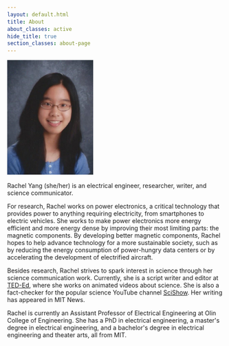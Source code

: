 ```yaml
---
layout: default.html
title: About
about_classes: active
hide_title: true
section_classes: about-page
---
```


<img src="/assets/images/about_me/headshot.jpg" width="200" class="left" alt="headshot">

Rachel Yang (she/her) is an electrical engineer, researcher, writer, and science communicator. 

For research, Rachel works on power electronics, a critical technology that provides power to anything requiring electricity, from smartphones to electric vehicles. She works to make power electronics more energy efficient and more energy dense by improving their most limiting parts: the magnetic components. By developing better magnetic components, Rachel hopes to help advance technology for a more sustainable society, such as by reducing the energy consumption of power-hungry data centers or by accelerating the development of electrified aircraft.

<!-- reducing energy consumption in the semiconductor manufacturing process or accelerating the charging rate of wireless chargers. -->

<!-- power-hungry data centers or making hybrid electric aircraft possible.  -->
 
<!-- Besides research, Rachel loves helping other scientists and engineers improve their communication skills. She is a Communication Fellow at the [MIT EECS Communication Lab](https://mitcommlab.mit.edu/eecs/), where she coaches undergraduates, graduate students, and postdocs on technical communication skills. In the past, Rachel has co-taught a workshop series on science communication to STEM graduate students and postdocs at MIT. -->

<!-- Rachel also strives to spark interest in science and to make STEM more accessible. Currently, she is a script writer and editor at [TED-Ed](https://www.youtube.com/@TEDEd), where she works on animated videos about science. She is also a fact-checker for the popular science YouTube channel [SciShow](https://www.youtube.com/scishow). Previously, Rachel has interned as a science writer at MIT News.  -->

<!-- As a science communicator, Rachel strives to spark interest in science through her writing.  -->

Besides research, Rachel strives to spark interest in science through her science communication work. Currently, she is a script writer and editor at [TED-Ed](https://www.youtube.com/@TEDEd), where she works on animated videos about science. She is also a fact-checker for the popular science YouTube channel [SciShow](https://www.youtube.com/scishow). Her writing has appeared in MIT News.

<!-- As an electrical engineer, Rachel has worked on the [Xbox Adaptive Controller](https://www.microsoft.com/en-us/garage/wall-of-fame/xbox-adaptive-controller/), the Xbox One S, the Xbox One X, and the Microsoft HoloLens 2. -->

Rachel is currently an Assistant Professor of Electrical Engineering at Olin College of Engineering. She has a PhD in electrical engineering, a master's degree in electrical engineering, and a bachelor's degree in electrical engineering and theater arts, all from MIT.
<!-- working on her PhD in electrical engineering at MIT. She holds a master's degree in electrical engineering and a bachelor's degree in electrical engineering and theater arts. -->

